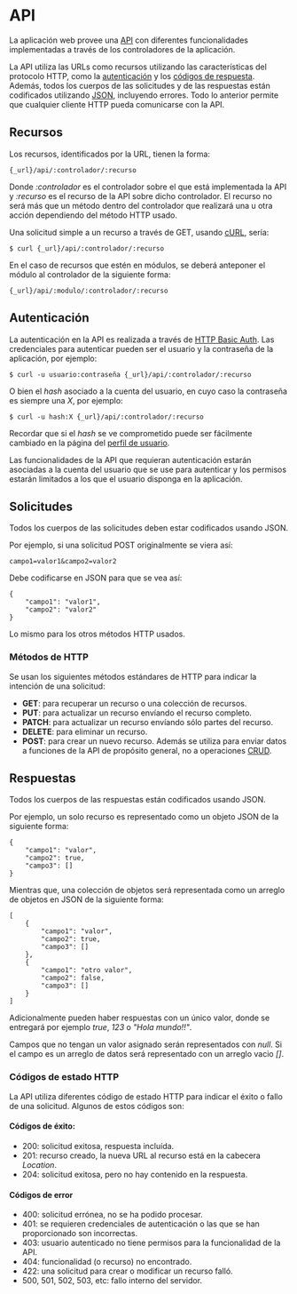 API
===

La aplicación web provee una [API](https://es.wikipedia.org/wiki/API)
con diferentes funcionalidades implementadas a través de los controladores de la
aplicación.

La API utiliza las URLs como recursos utilizando las características del
protocolo HTTP, como la
[autenticación](https://es.wikipedia.org/wiki/Autenticaci%C3%B3n_de_acceso_b%C3%A1sica)
y los [códigos de respuesta](https://es.wikipedia.org/wiki/Anexo:C%C3%B3digos_de_estado_HTTP).
Además, todos los cuerpos de las solicitudes y de las respuestas están
codificados utilizando [JSON](https://es.wikipedia.org/wiki/JSON), incluyendo
errores. Todo lo anterior permite que cualquier cliente HTTP pueda comunicarse
con la API.

Recursos
--------

Los recursos, identificados por la URL, tienen la forma:

	{_url}/api/:controlador/:recurso

Donde *:controlador* es el controlador sobre el que está implementada la API y
*:recurso* es el recurso de la API sobre dicho controlador. El recurso no será
más que un método dentro del controlador que realizará una u otra acción
dependiendo del método HTTP usado.

Una solicitud simple a un recurso a través de GET, usando
[cURL](https://es.wikipedia.org/wiki/CURL), sería:

	$ curl {_url}/api/:controlador/:recurso

En el caso de recursos que estén en módulos, se deberá anteponer el módulo al
controlador de la siguiente forma:

	{_url}/api/:modulo/:controlador/:recurso

Autenticación
-------------

La autenticación en la API es realizada a través de
[HTTP Basic
Auth](https://es.wikipedia.org/wiki/Autenticaci%C3%B3n_de_acceso_b%C3%A1sica).
Las credenciales para autenticar pueden ser el usuario y la contraseña de la
aplicación, por ejemplo:

	$ curl -u usuario:contraseña {_url}/api/:controlador/:recurso

O bien el *hash* asociado a la cuenta del usuario, en cuyo caso la contraseña
es siempre una *X*, por ejemplo:

	$ curl -u hash:X {_url}/api/:controlador/:recurso

Recordar que si el *hash* se ve comprometido puede ser fácilmente cambiado en la
página del [perfil de usuario]({_base}/usuarios/perfil).

Las funcionalidades de la API que requieran autenticación estarán asociadas a
la cuenta del usuario que se use para autenticar y los permisos estarán
limitados a los que el usuario disponga en la aplicación.

Solicitudes
-----------

Todos los cuerpos de las solicitudes deben estar codificados usando JSON.

Por ejemplo, si una solicitud POST originalmente se viera así:

	campo1=valor1&campo2=valor2

Debe codificarse en JSON para que se vea así:

	{
		"campo1": "valor1",
		"campo2": "valor2"
	}

Lo mismo para los otros métodos HTTP usados.

### Métodos de HTTP

Se usan los siguientes métodos estándares de HTTP para indicar la intención de
una solicitud:

- **GET**: para recuperar un recurso o una colección de recursos.
- **PUT**: para actualizar un recurso envíando el recurso completo.
- **PATCH**: para actualizar un recurso envíando sólo partes del recurso.
- **DELETE**: para eliminar un recurso.
- **POST**: para crear un nuevo recurso. Además se utiliza para enviar datos a
funciones de la API de propósito general, no a operaciones
[CRUD](https://es.wikipedia.org/wiki/CRUD).

Respuestas
----------

Todos los cuerpos de las respuestas están codificados usando JSON.

Por ejemplo, un solo recurso es representado como un objeto JSON de la
siguiente forma:

	{
		"campo1": "valor",
		"campo2": true,
		"campo3": []
	}

Mientras que, una colección de objetos será representada como un arreglo de
objetos en JSON de la siguiente forma:

	[
		{
			"campo1": "valor",
			"campo2": true,
			"campo3": []
		},
		{
			"campo1": "otro valor",
			"campo2": false,
			"campo3": []
		}
	]

Adicionalmente pueden haber respuestas con un único valor, donde se entregará
por ejemplo *true*, *123* o *"Hola mundo!!"*.

Campos que no tengan un valor asignado serán representados con *null*. Si el
campo es un arreglo de datos será representado con un arreglo vacio *[]*.

### Códigos de estado HTTP

La API utiliza diferentes código de estado HTTP para indicar el éxito o fallo
de una solicitud. Algunos de estos códigos son:

#### Códigos de éxito:

- 200: solicitud exitosa, respuesta incluída.
- 201: recurso creado, la nueva URL al recurso está en la cabecera
*Location*.
- 204: solicitud exitosa, pero no hay contenido en la respuesta.

#### Códigos de error

- 400: solicitud errónea, no se ha podido procesar.
- 401: se requieren credenciales de autenticación o las que se han
proporcionado son incorrectas.
- 403: usuario autenticado no tiene permisos para la funcionalidad de la API.
- 404: funcionalidad (o recurso) no encontrado.
- 422: una solicitud para crear o modificar un recurso falló.
- 500, 501, 502, 503, etc: fallo interno del servidor.
